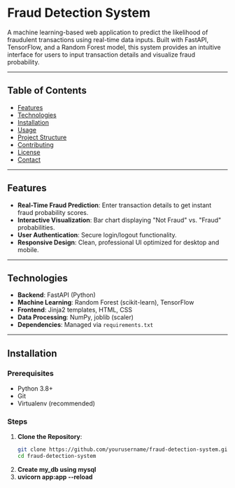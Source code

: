 # Fraud Detection System

A machine learning-based web application to predict the likelihood of fraudulent transactions using real-time data inputs. Built with FastAPI, TensorFlow, and a Random Forest model, this system provides an intuitive interface for users to input transaction details and visualize fraud probability.

---

## Table of Contents
- [Features](#features)
- [Technologies](#technologies)
- [Installation](#installation)
- [Usage](#usage)
- [Project Structure](#project-structure)
- [Contributing](#contributing)
- [License](#license)
- [Contact](#contact)

---

## Features
- **Real-Time Fraud Prediction**: Enter transaction details to get instant fraud probability scores.
- **Interactive Visualization**: Bar chart displaying "Not Fraud" vs. "Fraud" probabilities.
- **User Authentication**: Secure login/logout functionality.
- **Responsive Design**: Clean, professional UI optimized for desktop and mobile.

---

## Technologies
- **Backend**: FastAPI (Python)
- **Machine Learning**: Random Forest (scikit-learn), TensorFlow
- **Frontend**: Jinja2 templates, HTML, CSS
- **Data Processing**: NumPy, joblib (scaler)
- **Dependencies**: Managed via `requirements.txt`

---

## Installation

### Prerequisites
- Python 3.8+
- Git
- Virtualenv (recommended)

### Steps
1. **Clone the Repository**:
   ```bash
   git clone https://github.com/yourusername/fraud-detection-system.git
   cd fraud-detection-system
2. **Create my_db using mysql**
3.   **uvicorn app:app --reload** 
